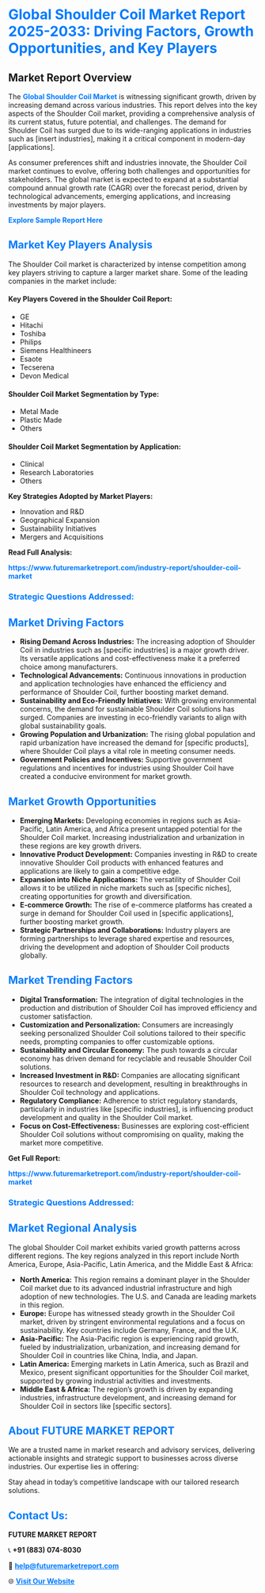 <h1 style="color: #007BFF;">Global Shoulder Coil Market Report 2025-2033: Driving Factors, Growth Opportunities, and Key Players</h1>

<section id="overview">
<h2>Market Report Overview</h2>
<p>The <a href="https://www.futuremarketreport.com/industry-report/shoulder-coil-market" style="color: #007BFF; text-decoration: none;"><strong>Global Shoulder Coil Market</strong></a> is witnessing significant growth, driven by increasing demand across various industries. This report delves into the key aspects of the Shoulder Coil market, providing a comprehensive analysis of its current status, future potential, and challenges. The demand for Shoulder Coil has surged due to its wide-ranging applications in industries such as [insert industries], making it a critical component in modern-day [applications].</p>
<p>As consumer preferences shift and industries innovate, the Shoulder Coil market continues to evolve, offering both challenges and opportunities for stakeholders. The global market is expected to expand at a substantial compound annual growth rate (CAGR) over the forecast period, driven by technological advancements, emerging applications, and increasing investments by major players.</p>
</section>

<section id="overview">
<p><a href="https://www.futuremarketreport.com/request-sample/reportId=105542" style="color: #007BFF; text-decoration: none;"><strong>Explore Sample Report Here</strong></a></p>
</section>

<section id="key-players">
<h2 style="color: #007BFF;">Market Key Players Analysis</h2>
<p>The Shoulder Coil market is characterized by intense competition among key players striving to capture a larger market share. Some of the leading companies in the market include:</p>
<h4>Key Players Covered in the Shoulder Coil Report:</h4>
<ul><li>GE</li><li>Hitachi</li><li>Toshiba</li><li>Philips</li><li>Siemens Healthineers</li><li>Esaote</li><li>Tecserena</li><li>Devon Medical</li></ul>
<h4>Shoulder Coil Market Segmentation by Type:</h4>
<ul><li>Metal Made</li><li>Plastic Made</li><li>Others</li></ul>

<h4>Shoulder Coil Market Segmentation by Application:</h4>
<ul><li>Clinical</li><li>Research Laboratories</li><li>Others</li></ul>
<p><strong>Key Strategies Adopted by Market Players:</strong></p>
<ul>
<li>Innovation and R&D</li>
<li>Geographical Expansion</li>
<li>Sustainability Initiatives</li>
<li>Mergers and Acquisitions</li>
</ul>
</section>

<section>
<p><strong>Read Full Analysis: </strong></p><a href="https://www.futuremarketreport.com/industry-report/shoulder-coil-market" style="color: #007BFF; text-decoration: none;"><strong>https://www.futuremarketreport.com/industry-report/shoulder-coil-market</strong></a>
<h3 style="color: #007BFF;">Strategic Questions Addressed:</h3>
</section>

<section id="driving-factors">
<h2 style="color: #007BFF;">Market Driving Factors</h2>
<ul>
<li><strong>Rising Demand Across Industries:</strong> The increasing adoption of Shoulder Coil in industries such as [specific industries] is a major growth driver. Its versatile applications and cost-effectiveness make it a preferred choice among manufacturers.</li>
<li><strong>Technological Advancements:</strong> Continuous innovations in production and application technologies have enhanced the efficiency and performance of Shoulder Coil, further boosting market demand.</li>
<li><strong>Sustainability and Eco-Friendly Initiatives:</strong> With growing environmental concerns, the demand for sustainable Shoulder Coil solutions has surged. Companies are investing in eco-friendly variants to align with global sustainability goals.</li>
<li><strong>Growing Population and Urbanization:</strong> The rising global population and rapid urbanization have increased the demand for [specific products], where Shoulder Coil plays a vital role in meeting consumer needs.</li>
<li><strong>Government Policies and Incentives:</strong> Supportive government regulations and incentives for industries using Shoulder Coil have created a conducive environment for market growth.</li>
</ul>
</section>

<section id="growth-opportunities">
<h2 style="color: #007BFF;">Market Growth Opportunities</h2>
<ul>
<li><strong>Emerging Markets:</strong> Developing economies in regions such as Asia-Pacific, Latin America, and Africa present untapped potential for the Shoulder Coil market. Increasing industrialization and urbanization in these regions are key growth drivers.</li>
<li><strong>Innovative Product Development:</strong> Companies investing in R&D to create innovative Shoulder Coil products with enhanced features and applications are likely to gain a competitive edge.</li>
<li><strong>Expansion into Niche Applications:</strong> The versatility of Shoulder Coil allows it to be utilized in niche markets such as [specific niches], creating opportunities for growth and diversification.</li>
<li><strong>E-commerce Growth:</strong> The rise of e-commerce platforms has created a surge in demand for Shoulder Coil used in [specific applications], further boosting market growth.</li>
<li><strong>Strategic Partnerships and Collaborations:</strong> Industry players are forming partnerships to leverage shared expertise and resources, driving the development and adoption of Shoulder Coil products globally.</li>
</ul>
</section>

<section id="trending-factors">
<h2 style="color: #007BFF;">Market Trending Factors</h2>
<ul>
<li><strong>Digital Transformation:</strong> The integration of digital technologies in the production and distribution of Shoulder Coil has improved efficiency and customer satisfaction.</li>
<li><strong>Customization and Personalization:</strong> Consumers are increasingly seeking personalized Shoulder Coil solutions tailored to their specific needs, prompting companies to offer customizable options.</li>
<li><strong>Sustainability and Circular Economy:</strong> The push towards a circular economy has driven demand for recyclable and reusable Shoulder Coil solutions.</li>
<li><strong>Increased Investment in R&D:</strong> Companies are allocating significant resources to research and development, resulting in breakthroughs in Shoulder Coil technology and applications.</li>
<li><strong>Regulatory Compliance:</strong> Adherence to strict regulatory standards, particularly in industries like [specific industries], is influencing product development and quality in the Shoulder Coil market.</li>
<li><strong>Focus on Cost-Effectiveness:</strong> Businesses are exploring cost-efficient Shoulder Coil solutions without compromising on quality, making the market more competitive.</li>
</ul>
</section>

<section>
<p><strong>Get Full Report: </strong></p><a href="https://www.futuremarketreport.com/industry-report/shoulder-coil-market" style="color: #007BFF; text-decoration: none;"><strong>https://www.futuremarketreport.com/industry-report/shoulder-coil-market</strong></a>
<h3 style="color: #007BFF;">Strategic Questions Addressed:</h3>
</section>


<section id="regional-analysis">
<h2 style="color: #007BFF;">Market Regional Analysis</h2>
<p>The global Shoulder Coil market exhibits varied growth patterns across different regions. The key regions analyzed in this report include North America, Europe, Asia-Pacific, Latin America, and the Middle East & Africa:</p>
<ul>
<li><strong>North America:</strong> This region remains a dominant player in the Shoulder Coil market due to its advanced industrial infrastructure and high adoption of new technologies. The U.S. and Canada are leading markets in this region.</li>
<li><strong>Europe:</strong> Europe has witnessed steady growth in the Shoulder Coil market, driven by stringent environmental regulations and a focus on sustainability. Key countries include Germany, France, and the U.K.</li>
<li><strong>Asia-Pacific:</strong> The Asia-Pacific region is experiencing rapid growth, fueled by industrialization, urbanization, and increasing demand for Shoulder Coil in countries like China, India, and Japan.</li>
<li><strong>Latin America:</strong> Emerging markets in Latin America, such as Brazil and Mexico, present significant opportunities for the Shoulder Coil market, supported by growing industrial activities and investments.</li>
<li><strong>Middle East & Africa:</strong> The region’s growth is driven by expanding industries, infrastructure development, and increasing demand for Shoulder Coil in sectors like [specific sectors].</li>
</ul>
</section>

<footer>
<h2 style="color: #007BFF;">About FUTURE MARKET REPORT</h2>
<p>We are a trusted name in market research and advisory services, delivering actionable insights and strategic support to businesses across diverse industries. Our expertise lies in offering:</p>

<p>Stay ahead in today’s competitive landscape with our tailored research solutions.</p>

<h2 style="color: #007BFF;">Contact Us:</h2>
<p><strong>FUTURE MARKET REPORT</strong></p>
<p>📞 <strong>+91 (883) 074-8030</strong></p>
<p>📧 <strong><a href="mailto:help@futuremarketreport.com" style="color: #007BFF;">help@futuremarketreport.com</a></strong></p>
<p>🌐 <strong><a href="https://www.futuremarketreport.com/" style="color: #007BFF;">Visit Our Website</a></strong></p>
</footer>
